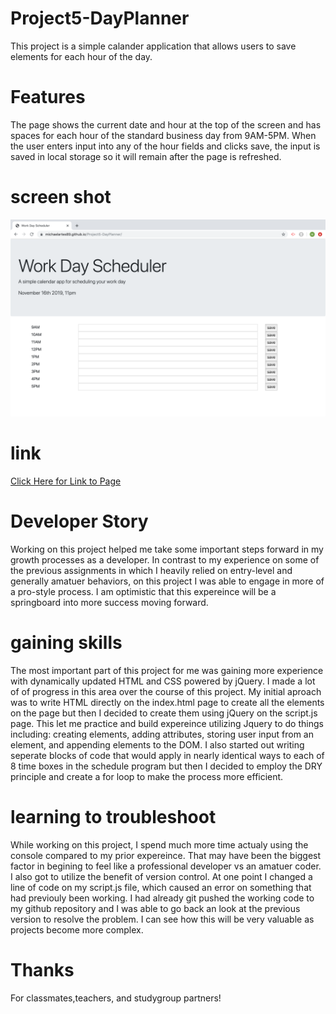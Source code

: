# Project5-DayPlanner
This project is a simple calander application that allows users to save elements for each hour of the day. 
# Features
The page shows the current date and hour at the top of the screen and has spaces for each hour of the standard business day from 9AM-5PM. When the user enters input into any of the hour fields and clicks save, the input is saved in local storage so it will remain after the page is refreshed. 
# screen shot 
<img src="Assets/Images/screenshot.png" alt="screenshot">

# link
<a href="https://michaelartes89.github.io/Project5-DayPlanner/"> Click Here for Link to Page</a>

# Developer Story
Working on this project helped me take some important steps forward in my growth processes as a developer. In contrast to my experience on some of the previous assignments in which I heavily relied on entry-level and generally amatuer behaviors, on this project I was able to engage in more of a pro-style process. I am optimistic that this expereince will be a springboard into more success moving forward. 
# gaining skills 
The most important part of this project for me was gaining more experience with dynamically updated HTML and CSS powered by jQuery. I made a lot of of progress in this area over the course of this project. My initial aproach was to write HTML directly on the index.html page to create all the elements on the page but then I decided to create them using jQuery on the script.js page. This let me practice and build expereince utilizing Jquery to do things including: creating elements, adding attributes, storing user input from an element, and appending elements to the DOM. I also started out writing  seperate blocks of code that would apply in nearly identical ways to each of 8 time boxes in the schedule program but then I decided to employ the DRY principle and create a for loop to make the process more efficient. 
# learning to troubleshoot 
While working on this project, I spend much more time actualy using the console compared to my prior expereince. That may have been the biggest factor in begining to feel like a professional developer vs an amatuer coder. I also got to utilize the benefit of version control. At one point I changed a line of code on my script.js file, which caused an error on something that had previouly been working. I had already git pushed the working code to my github repository and I was able to go back an look at the previous version to resolve the problem. I can see how this will be very valuable as projects become more complex. 

# Thanks 
For classmates,teachers, and studygroup partners! 


